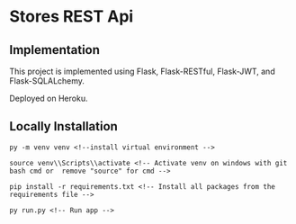 # Stores REST Api

## Implementation

This project is implemented using Flask, Flask-RESTful, Flask-JWT, and Flask-SQLALchemy.

Deployed on Heroku.

## Locally Installation

```
py -m venv venv <!--install virtual environment -->

source venv\\Scripts\\activate <!-- Activate venv on windows with git bash cmd or  remove "source" for cmd -->

pip install -r requirements.txt <!-- Install all packages from the requirements file -->

py run.py <!-- Run app -->

```
